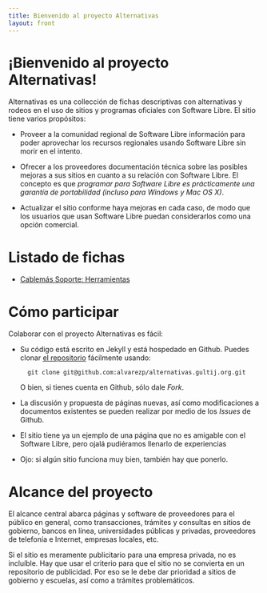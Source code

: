 ```yaml
---
title: Bienvenido al proyecto Alternativas
layout: front
---
```


# ¡Bienvenido al proyecto Alternativas!

Alternativas es una collección de fichas descriptivas con alternativas y rodeos en el uso de sitios y programas oficiales con Software Libre. El sitio tiene varios propósitos:

* Proveer a la comunidad regional de Software Libre información para poder aprovechar los recursos regionales usando Software Libre sin morir en el intento.

* Ofrecer a los proveedores documentación técnica sobre las posibles mejoras a sus sitios en cuanto a su relación con Software Libre. El concepto es que *programar para Software Libre es prácticamente una garantía de portabilidad (incluso para Windows y Mac OS X)*.

* Actualizar el sitio conforme haya mejoras en cada caso, de modo que los usuarios que usan Software Libre puedan considerarlos como una opción comercial.

# Listado de fichas

* [Cablemás Soporte: Herramientas](cablemas/soporte/herramientas/)

# Cómo participar

Colaborar con el proyecto Alternativas es fácil:

* Su código está escrito en Jekyll y está hospedado en Github. Puedes clonar [el repositorio](http://www.github.com/alvarezp/alternativas.gultij.org/) fácilmente usando:

		git clone git@github.com:alvarezp/alternativas.gultij.org.git

  O bien, si tienes cuenta en Github, sólo dale *Fork*.

* La discusión y propuesta de páginas nuevas, así como modificaciones a documentos existentes se pueden realizar por medio de los *Issues* de Github.

* El sitio tiene ya un ejemplo de una página que no es amigable con el Software Libre, pero ojalá pudiéramos llenarlo de experiencias

* Ojo: si algún sitio funciona muy bien, también hay que ponerlo.

# Alcance del proyecto

El alcance central abarca páginas y software de proveedores para el público en general, como transacciones, trámites y consultas en sitios de gobierno, bancos en línea, universidades públicas y privadas, proveedores de telefonía e Internet, empresas locales, etc.

Si el sitio es meramente publicitario para una empresa privada, no es incluíble. Hay que usar el criterio para que el sitio no se convierta en un repositorio de publicidad. Por eso se le debe dar prioridad a sitios de gobierno y escuelas, así como a trámites problemáticos.

